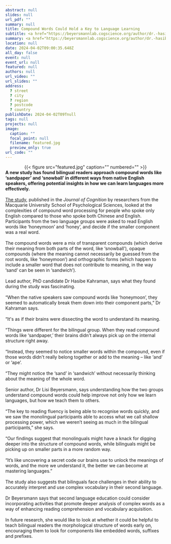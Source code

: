 ```yaml
---
abstract: null
slides: null
url_pdf: ""
summary: null
title: Compound Words Could Hold a Key to Language Learning
subtitle: <a href="https://beyersmannlab.cogscience.org/author/dr.-hasibe-kahraman/" target="_blank">Dr. Hasibe Kahraman</a> and <a href="https://beyersmannlab.cogscience.org/author/associate-professor-elisabeth-lisi-beyersmann/" target="_blank">Associate Professor Lisi Beyersmann's</a> compound word research was featured on Macquarie University's News Hub (2 April 2024).
summary: <a href="https://beyersmannlab.cogscience.org/author/dr.-hasibe-kahraman/" target="_blank">Dr. Hasibe Kahraman</a> and <a href="https://beyersmannlab.cogscience.org/author/associate-professor-elisabeth-lisi-beyersmann/" target="_blank">Associate Professor Lisi Beyersmann's</a> compound word research was featured on Macquarie University's News Hub (2 April 2024).
location: null
date: 2024-04-02T09:00:35.648Z
all_day: false
event: null
event_url: null
featured: null
authors: null
url_video: ""
url_slides: ""
address:
  ? street
  ? city
  ? region
  ? postcode
  ? country
publishDate: 2024-04-02T09Tnull
tags: null
projects: null
image:
  caption: ""
  focal_point: null
  filename: featured.jpg
  preview_only: true
url_code: ""
---
```


<center>{{< figure src="featured.jpg" caption="" numbered="" >}}</center>
<strong>A new study has found bilingual readers approach compound words like ‘sandpaper’ and ‘snowball’ in different ways from native English speakers, offering potential insights in how we can learn languages more effectively.</strong>
<br/>
<br/>
<a href="https://journalofcognition.org/articles/10.5334/joc.350" target="_blank">The study</a>, published in the <em>Journal of Cognition</em> by researchers from the Macquarie University School of Psychological Sciences, looked at the complexities of compound word processing for people who spoke only English compared to those who spoke both Chinese and English. Participants from the two language groups were asked to read English words like ‘honeymoon’ and ‘honey’, and decide if the smaller component was a real word.
<br/>
<br/>
The compound words were a mix of transparent compounds (which derive their meaning from both parts of the word, like ‘snowball’), opaque compounds (where the meaning cannot necessarily be guessed from the root words, like ‘honeymoon’) and orthographic forms (which happen to include a smaller word that does not contribute to meaning, in the way ‘sand’ can be seen in ‘sandwich’).
<br/>
<br/>
Lead author, PhD candidate Dr Hasibe Kahraman, says what they found during the study was fascinating.
<br/>
<br/>
“When the native speakers saw compound words like ‘honeymoon’, they seemed to automatically break them down into their component parts,” Dr Kahraman says.
<br/>
<br/>
“It's as if their brains were dissecting the word to understand its meaning.
<br/>
<br/>
“Things were different for the bilingual group. When they read compound words like ‘sandpaper,’ their brains didn't always pick up on the internal structure right away.
<br/>
<br/>
“Instead, they seemed to notice smaller words within the compound, even if those words didn't really belong together or add to the meaning – like ‘and’ or ‘ape’.
<br/>
<br/>
“They might notice the ‘sand’ in ‘sandwich’ without necessarily thinking about the meaning of the whole word.
<br/>
<br/>
Senior author, Dr Lisi Beyersmann, says understanding how the two groups understand compound words could help improve not only how we learn languages, but how we teach them to others.
<br/>
<br/>
“The key to reading fluency is being able to recognise words quickly, and we saw the monolingual participants able to access what we call shallow processing power, which we weren’t seeing as much in the bilingual participants,” she says.
<br/>
<br/>
“Our findings suggest that monolinguals might have a knack for digging deeper into the structure of compound words, while bilinguals might be picking up on smaller parts in a more random way.
<br/>
<br/>
“It’s like uncovering a secret code our brains use to unlock the meanings of words, and the more we understand it, the better we can become at mastering languages.”
<br/>
<br/>
The study also suggests that bilinguals face challenges in their ability to accurately interpret and use complex vocabulary in their second language.
<br/>
<br/>
Dr Beyersmann says that second language education could consider incorporating activities that promote deeper analysis of complex words as a way of enhancing reading comprehension and vocabulary acquisition.
<br/>
<br/>
In future research, she would like to look at whether it could be helpful to teach bilingual readers the morphological structure of words early on, encouraging them to look for components like embedded words, suffixes and prefixes.
<br/>
<br/>
